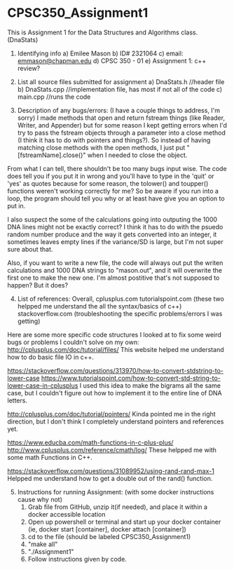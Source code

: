 # CPSC350_Assignment1
This is Assignment 1 for the Data Structures and Algorithms class. (DnaStats)

1) Identifying info 
a) Emilee Mason
b) ID# 2321064 
c) email:  emmason@chapman.edu
d) CPSC 350 - 01
e) Assignment 1: c++ review? 

2) List all source files submitted for assignment 
a) DnaStats.h //header file 
b) DnaStats.cpp //implementation file, has most if not all of the code
c) main.cpp //runs the code

3) Description of any bugs/errors:
(I have a couple things to address, I'm sorry)
I made methods that open and return fstream things (like Reader, Writer, and Appender) but for some reason I kept 
getting errors when I'd try to pass the fstream objects through a parameter into a close method (I think it has to
do with pointers and things?). So instead of having matching close methods with the open methods, I just put 
"[fstreamName].close()" when I needed to close the object.

From what I can tell, there shouldn't be too many bugs input wise. The code does tell you if you put it in wrong and
 you'll have to type in the 'quit' or 'yes' as quotes because for some reason, the tolower() and toupper() functions
weren't working correctly for me? So be aware if you run into a loop, the program should tell you why or at least have 
give you an option to put in. 

I also suspect the some of the calculations going into outputing the 1000 DNA lines might not be exactly correct? I 
think it has to do with the psuedo random number produce and the way it gets converted into an integer, it sometimes
leaves empty lines if the variance/SD is large, but I'm not super sure about that. 

Also, if you want to write a new file, the code will always out put the writen calculations and 1000 DNA strings 
to "mason.out", and it will overwrite the first one to make the new one. I'm almost postitive that's not supposed
to happen? But it does? 

4) List of references:
Overall,
cplusplus.com
tutorialspoint.com (these two helpped me understand the all the syntax/basics of c++)
stackoverflow.com (troubleshooting the specific problems/errors I was getting)

Here are some more specific code structures I looked at to fix some weird bugs or problems I couldn't solve on my own:
http://cplusplus.com/doc/tutorial/files/ 
This website helped me understand how to do basic file IO in c++.

https://stackoverflow.com/questions/313970/how-to-convert-stdstring-to-lower-case
https://www.tutorialspoint.com/how-to-convert-std-string-to-lower-case-in-cplusplus
I used this idea to make the bigrams all the same case, but I couldn't figure out how to implement it to the entire
line of DNA letters.

http://cplusplus.com/doc/tutorial/pointers/
Kinda pointed me in the right direction, but I don't think I completely understand pointers and references yet.

https://www.educba.com/math-functions-in-c-plus-plus/
http://www.cplusplus.com/reference/cmath/log/
These helpped me with some math Functions in C++.

https://stackoverflow.com/questions/31089952/using-rand-rand-max-1
Helpped me understand how to get a double out of the rand() function.

5) Instructions for running Assignment: (with some docker instructions cause why not)
	1) Grab file from GitHub, unzip it(if needed), and place it within a docker accessible location
	2) Open up powershell or terminal and start up your docker container
		(ie, docker start [container], docker attach [container])
	3) cd to the file (should be labeled CPSC350_Assignment1)
	4) "make all"
	5) "./Assignment1"
	6) Follow instructions given by code.

